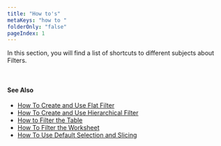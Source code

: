 ```yaml
---
title: "How to's"
metaKeys: "how to "
folderOnly: "false"
pageIndex: 1
---
```


In this section, you will find a list of shortcuts to different subjects about Filters.

<br/>

#### See Also  

* [How To Create and Use Flat Filter](howto/flatfilter.md)
* [How To Create and Use Hierarchical Filter](howto/hierarchicalfilter.md)
* [How to Filter the Table](howto/filteringtable.md)
* [How To Filter the Worksheet](howto/filteringworksheet.md)
* [How To Use Default Selection and Slicing](howto/slicing.md)






